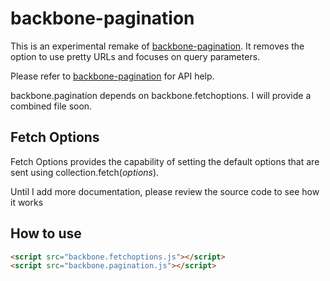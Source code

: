 backbone-pagination
========================

This is an experimental remake of [backbone-pagination](https://github.com/ptnplanet/backbone-pagination). It removes the option to use pretty URLs and focuses on query parameters.

Please refer to [backbone-pagination](https://github.com/ptnplanet/backbone-pagination) for API help.

backbone.pagination depends on backbone.fetchoptions. I will provide a combined file soon.

Fetch Options
-------------

Fetch Options provides the capability of setting the default options that are sent using collection.fetch(*options*).

Until I add more documentation, please review the source code to see how it works

How to use
----------

```html
<script src="backbone.fetchoptions.js"></script>
<script src="backbone.pagination.js"></script>
```